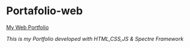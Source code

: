 # Portafolio-web

<a href="https://brayancorpse.github.io/Portafolio-web/" target="_blank" rel="noopener noreferrer">My Web Portfolio </a>

<em>This is my Portfolio developed with HTML,CSS,JS & Spectre Framework</em>
